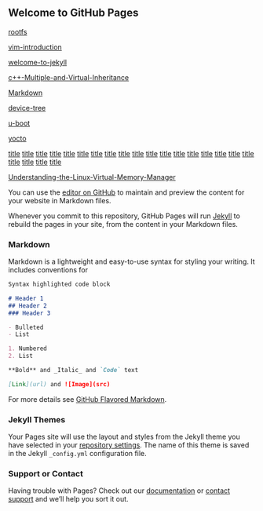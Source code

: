 ## Welcome to GitHub Pages

[rootfs](https://abiaog.github.io/blog/2016/02/12/rootfs.html)

[vim-introduction](https://abiaog.github.io/blog/2016/02/12/vim-introduction.html)

[welcome-to-jekyll](https://abiaog.github.io/blog/2016/02/12/welcome-to-jekyll.html)

[c++-Multiple-and-Virtual-Inheritance](https://abiaog.github.io/blog/2016/02/13/c++-Multiple-and-Virtual-Inheritance.html)

[Markdown](https://abiaog.github.io/blog/2016/02/13/Markdown.html)

[device-tree](https://abiaog.github.io/blog/2016/02/14/device-tree.html)

[u-boot](https://abiaog.github.io/blog/2016/02/14/u-boot.html)

[yocto](https://abiaog.github.io/blog/2016/02/14/yocto.html)

[title](https://abiaog.github.io/blog/2016/02/17/Erlang.html)
[title](https://abiaog.github.io/blog/2016/02/17/google-test.html)
[title](https://abiaog.github.io/blog/2016/05/05/gdb.html)
[title](https://abiaog.github.io/blog/2016/07/27/bash.html)
[title](https://abiaog.github.io/blog/2016/08/06/how-to-replace-ubuntu-kernel.html)
[title](https://abiaog.github.io/blog/2016/08/26/linux-device-driver-hello-world.html)
[title](https://abiaog.github.io/blog/2016/09/03/configure-mutt-msmtp.html)
[title](https://abiaog.github.io/blog/2016/09/03/tcpdump-wireshark.html)
[title](https://abiaog.github.io/blog/2016/09/17/bitbake.html)
[title](https://abiaog.github.io/blog/2016/10/20/spinlock-seqlock-RCU-lock.html)
[title](https://abiaog.github.io/blog/2016/11/11/Linux-Device-Driver-Advanced-Char-Driver.html)
[title](https://abiaog.github.io/blog/2016/12/27/i2c-driver.html)
[title](https://abiaog.github.io/blog/2017/01/18/QEMU.html)
[title](https://abiaog.github.io/blog/2017/01/23/mutex-semaphore.html)
[title](https://abiaog.github.io/blog/2017/02/14/Understanding-the-Linux-Kernel.html)
[title](https://abiaog.github.io/blog/2017/03/03/JaveScript.html)
[title](https://abiaog.github.io/blog/2017/03/07/exokernel-microkernel.html)
[title](https://abiaog.github.io/blog/2017/03/22/c-language.html)
[title](https://abiaog.github.io/blog/2017/03/22/makefile.html)
[title](https://abiaog.github.io/blog/2017/04/28/xilinx.html)
[title](https://abiaog.github.io/blog/2017/05/03/FreeRTOS.html)
[title](https://abiaog.github.io/blog/2017/05/27/tips-and-tools.html)

[Understanding-the-Linux-Virtual-Memory-Manager](https://abiaog.github.io/blog/2017/08/04/Understanding-the-Linux-Virtual-Memory-Manager.html)




You can use the [editor on GitHub](https://github.com/abiaog/abiaog2.github.io/edit/master/index.md) to maintain and preview the content for your website in Markdown files.

Whenever you commit to this repository, GitHub Pages will run [Jekyll](https://jekyllrb.com/) to rebuild the pages in your site, from the content in your Markdown files.

### Markdown

Markdown is a lightweight and easy-to-use syntax for styling your writing. It includes conventions for

```markdown
Syntax highlighted code block

# Header 1
## Header 2
### Header 3

- Bulleted
- List

1. Numbered
2. List

**Bold** and _Italic_ and `Code` text

[Link](url) and ![Image](src)
```

For more details see [GitHub Flavored Markdown](https://guides.github.com/features/mastering-markdown/).

### Jekyll Themes

Your Pages site will use the layout and styles from the Jekyll theme you have selected in your [repository settings](https://github.com/abiaog/abiaog2.github.io/settings). The name of this theme is saved in the Jekyll `_config.yml` configuration file.

### Support or Contact

Having trouble with Pages? Check out our [documentation](https://help.github.com/categories/github-pages-basics/) or [contact support](https://github.com/contact) and we’ll help you sort it out.
